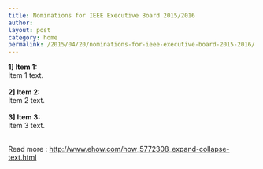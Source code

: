 ```yaml
---
title: Nominations for IEEE Executive Board 2015/2016
author:
layout: post
category: home
permalink: /2015/04/20/nominations-for-ieee-executive-board-2015-2016/
---
```


<div onClick="openClose('a1')" style="cursor:hand; cursor:pointer"><b>1] Item 1:</b></div>
<div id="a1" class="texter">
Item 1 text.<br /><br />
</div>

<div onClick="openClose('a2')" style="cursor:hand; cursor:pointer"><b>2] Item 2:</b></div>
<div id="a2" class="texter">
Item 2 text.<br /><br />
</div>

<div onClick="openClose('a3')" style="cursor:hand; cursor:pointer"><b>3] Item 3:</b></div>
<div id="a3" class="texter">
Item 3 text.<br /><br />
</div>



Read more : http://www.ehow.com/how_5772308_expand-collapse-text.html
